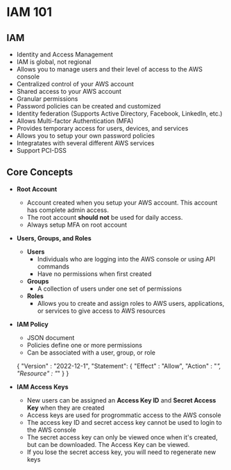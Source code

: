 # IAM 101

## IAM

- Identity and Access Management
- IAM is global, not regional
- Allows you to manage users and their level of access to the AWS console
- Centralized control of your AWS account
- Shared access to your AWS account
- Granular permissions
- Password policies can be created and customized
- Identity federation (Supports Active Directory, Facebook, LinkedIn, etc.)
- Allows Multi-factor Authentication (MFA)
- Provides temporary access for users, devices, and services
- Allows you to setup your own password policies
- Integratates with several different AWS services
- Support PCI-DSS

## Core Concepts

- **Root Account**

  - Account created when you setup your AWS account. This account has complete admin access.
  - The root account **should not** be used for daily access.
  - Always setup MFA on root account

- **Users, Groups, and Roles**

  - **Users**
    - Individuals who are logging into the AWS console or using API commands
    - Have no permissions when first created
  - **Groups**
    - A collection of users under one set of permissions
  - **Roles**
    - Allows you to create and assign roles to AWS users, applications, or services to give access to AWS resources

- **IAM Policy**

  - JSON document
  - Policies define one or more permissions
  - Can be associated with a user, group, or role

  {
  "Version" : "2022-12-1",
  "Statement":
  {
  "Effect" : "Allow",
  "Action" : "_",
  "Resource" : "_"
  }
  }

- **IAM Access Keys**
  - New users can be assigned an **Access Key ID** and **Secret Access Key** when they are created
  - Access keys are used for progrommatic access to the AWS console
  - The access key ID and secret access key cannot be used to login to the AWS console
  - The secret access key can only be viewed once when it's created, but can be downloaded. The Access Key can be viewed.
  - If you lose the secret access key, you will need to regenerate new keys
